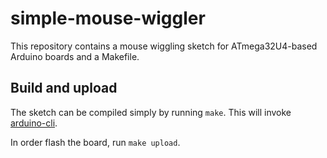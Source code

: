 # simple-mouse-wiggler

This repository contains a mouse wiggling sketch for ATmega32U4-based Arduino boards and a Makefile.

## Build and upload

The sketch can be compiled simply by running `make`. 
This will invoke [arduino-cli](https://github.com/arduino/arduino-cli).

In order flash the board, run `make upload`.
